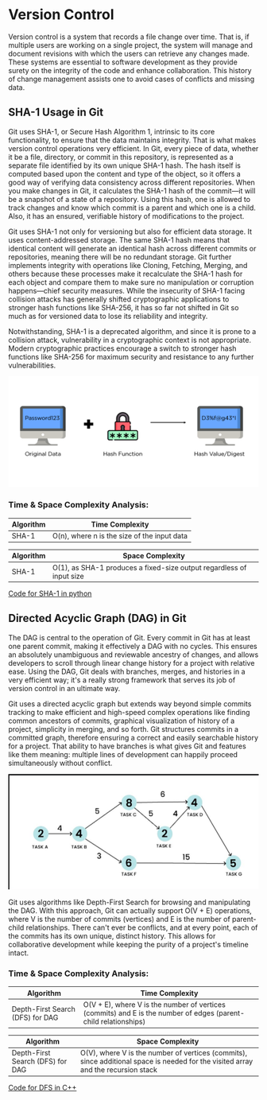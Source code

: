 # Version Control

Version control is a system that records a file change over time. That is, if multiple users are working on a single project, the system will manage and document revisions with which the users can retrieve any changes made.
These systems are essential to software development as they provide surety on the integrity of the code and enhance collaboration. This history of change management assists one to avoid cases of conflicts and missing data.

## SHA-1 Usage in Git

Git uses SHA-1, or Secure Hash Algorithm 1, intrinsic to its core functionality, to ensure that the data maintains integrity. That is what makes version control operations very efficient. In Git, every piece of data, whether it be a file, directory, or commit in this repository, is represented as a separate file identified by its own unique SHA-1 hash. The hash itself is computed based upon the content and type of the object, so it offers a good way of verifying data consistency across different repositories. When you make changes in Git, it calculates the SHA-1 hash of the commit—it will be a snapshot of a state of a repository. Using this hash, one is allowed to track changes and know which commit is a parent and which one is a child. Also, it has an ensured, verifiable history of modifications to the project.

Git uses SHA-1 not only for versioning but also for efficient data storage. It uses content-addressed storage. The same SHA-1 hash means that identical content will generate an identical hash across different commits or repositories, meaning there will be no redundant storage. Git further implements integrity with operations like Cloning, Fetching, Merging, and others because these processes make it recalculate the SHA-1 hash for each object and compare them to make sure no manipulation or corruption happens—chief security measures. While the insecurity of SHA-1 facing collision attacks has generally shifted cryptographic applications to stronger hash functions like SHA-256, it has so far not shifted in Git so much as for versioned data to lose its reliability and integrity.

Notwithstanding, SHA-1 is a deprecated algorithm, and since it is prone to a collision attack, vulnerability in a cryptographic context is not appropriate. Modern cryptographic practices encourage a switch to stronger hash functions like SHA-256 for maximum security and resistance to any further vulnerabilities.

![](./Images/hashing.png)

### Time & Space Complexity Analysis:

| Algorithm | Time Complexity |
|-----------|-----------------|
| SHA-1 | O(n), where n is the size of the input data |

| Algorithm | Space Complexity |
|-----------|------------------|
| SHA-1  | O(1), as SHA-1 produces a fixed-size output regardless of input size |

[Code for SHA-1 in python](../codes/sha_1.py)


## Directed Acyclic Graph (DAG) in Git

The DAG is central to the operation of Git. Every commit in Git has at least one parent commit, making it effectively a DAG with no cycles. This ensures an absolutely unambiguous and reviewable ancestry of changes, and allows developers to scroll through linear change history for a project with relative ease. Using the DAG, Git deals with branches, merges, and histories in a very efficient way; it's a really strong framework that serves its job of version control in an ultimate way.

Git uses a directed acyclic graph  but extends way beyond simple commits tracking to make efficient and high-speed complex operations like finding common ancestors of commits, graphical visualization of history of a project, simplicity in merging, and so forth. Git structures commits in a committed graph, therefore ensuring a correct and easily searchable history for a project. That ability to have branches is what gives Git and features like them meaning: multiple lines of development can happily proceed simultaneously without conflict.

![](./Images/DAG.png)

Git uses algorithms like Depth-First Search for browsing and manipulating the DAG. With this approach, Git can actually support O(V + E) operations, where V is the number of commits (vertices) and E is the number of parent-child relationships. There can't ever be conflicts, and at every point, each of the commits has its own unique, distinct history. This allows for collaborative development while keeping the purity of a project's timeline intact.

### Time & Space Complexity Analysis:

| Algorithm | Time Complexity |
|-----------|-----------------|
| Depth-First Search (DFS) for DAG | O(V + E), where V is the number of vertices (commits) and E is the number of edges (parent-child relationships)|

| Algorithm | Space Complexity |
|-----------|------------------|
|Depth-First Search (DFS) for DAG| O(V), where V is the number of vertices (commits), since additional space is needed for the visited array and the recursion stack |

[Code for DFS in C++](../codes/DFS.cpp)